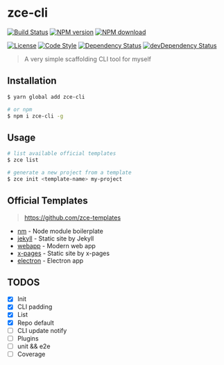 # zce-cli

[![Build Status][travis-image]][travis-url]
[![NPM version][npm-image]][npm-url]
[![NPM download][download-image]][download-url]

[![License][license-image]][license-url]
[![Code Style][style-image]][style-url]
[![Dependency Status][dependency-image]][dependency-url]
[![devDependency Status][devdependency-image]][devdependency-url]

[travis-image]: https://img.shields.io/travis/zce/zce-cli.svg
[travis-url]: https://travis-ci.org/zce/zce-cli
[npm-image]: https://img.shields.io/npm/v/zce-cli.svg
[npm-url]: https://npmjs.org/package/zce-cli
[download-image]: https://img.shields.io/npm/dm/zce-cli.svg
[download-url]: https://npmjs.org/package/zce-cli
[dependency-image]: https://img.shields.io/david/zce/zce-cli.svg
[dependency-url]: https://david-dm.org/zce/zce-cli
[devdependency-image]: https://img.shields.io/david/dev/zce/zce-cli.svg
[devdependency-url]: https://david-dm.org/zce/zce-cli?type=dev
[license-image]: https://img.shields.io/npm/l/zce-cli.svg
[license-url]: https://github.com/zce/zce-cli/blob/master/LICENSE
[style-image]: https://img.shields.io/badge/code%20style-standard-brightgreen.svg
[style-url]: http://standardjs.com/

> A very simple scaffolding CLI tool for myself

## Installation

```sh
$ yarn global add zce-cli

# or npm
$ npm i zce-cli -g
```

## Usage

```sh
# list available official templates
$ zce list

# generate a new project from a template
$ zce init <template-name> my-project
```

## Official Templates

> https://github.com/zce-templates

- [nm](https://github.com/zce-templates/nm) - Node module boilerplate
- [jekyll](https://github.com/zce-templates/jekyll) - Static site by Jekyll
- [webapp](https://github.com/zce-templates/webapp) - Modern web app
- [x-pages](https://github.com/zce-templates/x-pages) - Static site by x-pages
- [electron](https://github.com/zce-templates/electron) - Electron app

## TODOS

- [x] Init
- [x] CLI padding
- [x] List
- [x] Repo default
- [ ] CLI update notify
- [ ] Plugins
- [ ] unit && e2e
- [ ] Coverage
